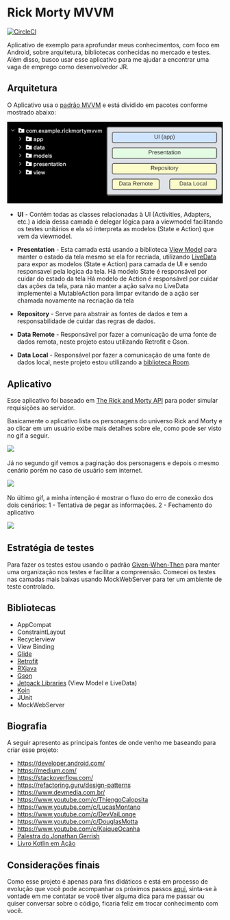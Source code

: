 # Rick Morty MVVM

[![CircleCI](https://circleci.com/gh/carvalho-0310/Rick_Morty_MVVM/tree/main.svg?style=svg)](https://circleci.com/gh/carvalho-0310/Rick_Morty_MVVM/tree/main)

Aplicativo de exemplo para aprofundar meus conhecimentos, com foco em Android, sobre arquitetura, bibliotecas conhecidas no mercado e testes. Além disso, busco usar esse aplicativo para me ajudar a encontrar uma vaga de emprego como desenvolvedor JR.

## Arquitetura

O Aplicativo usa o [padrão MVVM](https://en.wikipedia.org/wiki/Model%E2%80%93view%E2%80%93viewmodel) e está dividido em pacotes conforme mostrado abaixo:

<img src="https://github.com/carvalho-0310/Rick_Morty_MVVM/blob/organize_the_folders/modulos.jpeg" width="600"/>

* __UI__ - Contém todas as classes relacionadas à UI (Activities, Adapters, etc.) a ideia dessa camada é delegar lógica para a viewmodel facilitando os testes unitários e ela só interpreta as modelos (State e Action) que vem da viewmodel.

* __Presentation__ - Esta camada está usando a biblioteca [View Model](https://developer.android.com/topic/libraries/architecture/viewmodel) para manter o  estado da tela mesmo se ela for recriada, utilizando [LiveData](https://developer.android.com/topic/libraries/architecture/livedata) para expor as modelos (State e Action) para camada de UI  e sendo responsavel pela logica da tela.
Há modelo State é responsável por cuidar do estado da tela 
Há modelo de Action é responsável por cuidar das ações da tela, para não manter a ação salva no LiveData implementei a MutableAction para limpar evitando de a ação ser chamada novamente na recriação da tela 

* __Repository__ - Serve para abstrair as fontes de dados e tem a responsabilidade de cuidar das regras de dados.

* __Data Remote__ - Responsável por fazer a comunicação de uma fonte de dados remota,
neste projeto estou utilizando Retrofit e Gson.

* __Data Local__ - Responsável por fazer a comunicação de uma fonte de dados local, neste projeto estou utilizando a [biblioteca Room](https://developer.android.com/topic/libraries/architecture/room).

## Aplicativo

Esse aplicativo foi baseado em [The Rick and Morty API](https://rickandmortyapi.com/) para poder simular requisições ao servidor.

Basicamente o aplicativo lista os personagens do universo Rick and Morty e ao clicar em um usuário exibe mais detalhes sobre ele, como pode ser visto no gif a seguir.

<img src="https://github.com/carvalho-0310/Rick_Morty_MVVM/blob/main/rick-and-morty-mvvm-1.gif" width="300"/>

Já no segundo gif vemos a paginação dos personagens e  depois o mesmo cenário porém no caso de usuário sem internet.

<img src="https://github.com/carvalho-0310/Rick_Morty_MVVM/blob/main/rick-and-morty-mvvm-2.gif" width="300"/>

No último gif, a minha intenção é mostrar o fluxo do erro de conexão dos dois cenários:
1 - Tentativa de pegar as informações.
2 - Fechamento do aplicativo

<img src="https://github.com/carvalho-0310/Rick_Morty_MVVM/blob/main/rick-and-morty-mvvm-3.gif" width="300"/>

## Estratégia de testes

Para fazer os testes estou usando o padrão [Given-When-Then](https://en.wikipedia.org/wiki/Given-When-Then) para manter uma organização nos testes e facilitar a compreensão. Comecei os testes nas camadas mais baixas usando MockWebServer para ter um ambiente de teste controlado.

## Bibliotecas

* AppCompat
* ConstraintLayout
* Recyclerview
* View Binding
* [Glide](https://github.com/bumptech/glide)
* [Retrofit](https://square.github.io/retrofit/)
* [RXjava](https://reactivex.io/documentation)
* [Gson](https://github.com/google/gson)
* [Jetpack Libraries](https://developer.android.com/jetpack/) (View Model e LiveData)
* [Koin](https://github.com/InsertKoinIO/koin)
* JUnit
* MockWebServer

## Biografia

A seguir apresento as principais fontes de onde venho me baseando para criar esse projeto:

* https://developer.android.com/
* https://medium.com/
* https://stackoverflow.com/
* https://refactoring.guru/design-patterns
* https://www.devmedia.com.br/
* https://www.youtube.com/c/ThiengoCalopsita
* https://www.youtube.com/c/LucasMontano
* https://www.youtube.com/c/DevVaiLonge
* https://www.youtube.com/c/DouglasMotta
* https://www.youtube.com/c/KaiqueOcanha
* [Palestra do Jonathan Gerrish](https://www.youtube.com/watch?v=VJi2vmaQe6w)
* [Livro Kotlin em Ação](https://g.co/kgs/rfE3vZ)

## Considerações finais

Como esse projeto é apenas para fins didáticos e está em processo de evolução que você pode acompanhar os próximos passos [aqui](https://github.com/carvalho-0310/Rick_Morty_MVVM/projects/1), sinta-se à vontade em me contatar se você tiver alguma dica para me passar ou quiser conversar sobre o código, ficaria feliz em trocar conhecimento com você.




